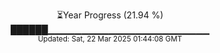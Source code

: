 <p align="center">
⏳Year Progress (21.94 %) <br>
██████▁▁▁▁▁▁▁▁▁▁▁▁▁▁▁▁▁▁▁▁▁▁▁▁ <br>
<sub>Updated: Sat, 22 Mar 2025 01:44:08 GMT</sub>
</p>

